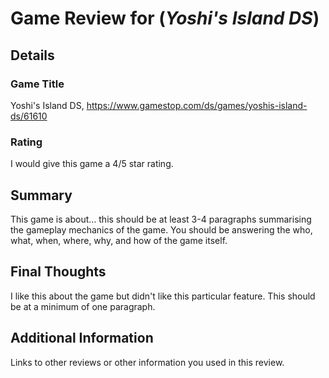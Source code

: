 # Game Review for (_Yoshi's Island DS_)

## Details

### Game Title
Yoshi's Island DS, https://www.gamestop.com/ds/games/yoshis-island-ds/61610
### Rating
I would give this game a 4/5 star rating.

## Summary
This game is about... this should be at least 3-4 paragraphs summarising the gameplay mechanics of the game. You should be answering the who, what, when, where, why, and how of the game itself.

## Final Thoughts
I like this about the game but didn't like this particular feature. This should be at a minimum of one paragraph.

## Additional Information
Links to other reviews or other information you used in this review.
